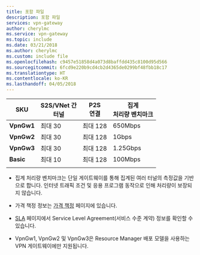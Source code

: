 ```yaml
---
title: 포함 파일
description: 포함 파일
services: vpn-gateway
author: cherylmc
ms.service: vpn-gateway
ms.topic: include
ms.date: 03/21/2018
ms.author: cherylmc
ms.custom: include file
ms.openlocfilehash: c9457e51858d4a073d8baffdd435c8100d95d566
ms.sourcegitcommit: 6fcd9e220b9cd4cb2d4365de0299bf48fbb18c17
ms.translationtype: HT
ms.contentlocale: ko-KR
ms.lasthandoff: 04/05/2018
---
```

|**SKU**   | **S2S/VNet 간<br>터널** | **P2S<br>연결** | **집계<br>처리량 벤치마크** |
|---       | ---                             | ---                    | ---                         |
|**VpnGw1**| 최대 30                         | 최대 128               | 650Mbps                    |
|**VpnGw2**| 최대 30                         | 최대 128               | 1Gbps                      |
|**VpnGw3**| 최대 30                         | 최대 128               | 1.25Gbps                   |
|**Basic** | 최대 10                         | 최대 128               | 100Mbps                    | 
|          |                                 |                        |                             | 

- 집계 처리량 벤치마크는 단일 게이트웨이를 통해 집계된 여러 터널의 측정값을 기반으로 합니다. 인터넷 트래픽 조건 및 응용 프로그램 동작으로 인해 처리량이 보장되지 않습니다.

- 가격 책정 정보는 [가격 책정](https://azure.microsoft.com/pricing/details/vpn-gateway) 페이지에 있습니다.

- [SLA](https://azure.microsoft.com/support/legal/sla/vpn-gateway/) 페이지에서 Service Level Agreement(서비스 수준 계약) 정보를 확인할 수 있습니다.

- VpnGw1, VpnGw2 및 VpnGw3은 Resource Manager 배포 모델을 사용하는 VPN 게이트웨이에만 지원됩니다.
